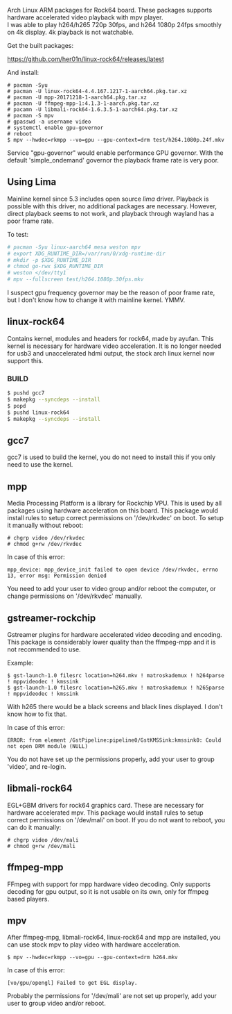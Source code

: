 Arch Linux ARM packages for Rock64 board. 
These packages supports hardware accelerated video playback with mpv player.  
I was able to play h264/h265 720p 30fps, and h264 1080p 24fps smoothly on 4k display.
4k playback is not watchable.

Get the built packages:

https://github.com/her01n/linux-rock64/releases/latest

And install:

    # pacman -Syu
    # pacman -U linux-rock64-4.4.167.1217-1-aarch64.pkg.tar.xz
    # pacman -U mpp-20171218-1-aarch64.pkg.tar.xz
    # pacman -U ffmpeg-mpp-1:4.1.3-1-aarch.pkg.tar.xz
    # pacamn -U libmali-rock64-1.6.3.5-1-aarch64.pkg.tar.xz
    # pacman -S mpv
    # gpasswd -a username video
    # systemctl enable gpu-governor
    # reboot
    $ mpv --hwdec=rkmpp --vo=gpu --gpu-context=drm test/h264.1080p.24f.mkv

Service "gpu-governor" would enable performance GPU governor. 
With the default 'simple_ondemand' governor the playback frame rate is very poor.

## Using Lima

Mainline kernel since 5.3 includes open source *lima* driver.
Playback is possible with this driver, no additional packages are necessary.
However, direct playback seems to not work, and playback through wayland has a poor frame rate.

To test:

```bash
# pacman -Syu linux-aarch64 mesa weston mpv
# export XDG_RUNTIME_DIR=/var/run/0/xdg-runtime-dir
# mkdir -p $XDG_RUNTIME_DIR
# chmod go-rwx $XDG_RUNTIME_DIR
# weston </dev/tty1
# mpv --fullscreen test/h264.1080p.30fps.mkv
```

I suspect gpu frequency governor may be the reason of poor frame rate, 
but I don't know how to change it with mainline kernel.
YMMV.

## linux-rock64
Contains kernel, modules and headers for rock64, made by ayufan. This kernel is necessary for 
hardware video acceleration. It is no longer needed for usb3 and unaccelerated hdmi output,
the stock arch linux kernel now support this.

### BUILD
```bash
$ pushd gcc7
$ makepkg --syncdeps --install
$ popd
$ pushd linux-rock64
$ makepkg --syncdeps --install
```

## gcc7
gcc7 is used to build the kernel, you do not need to install this if you only need to use the kernel.

## mpp
Media Processing Platform is a library for Rockchip VPU. This is used by all packages using 
hardware acceleration on this board.
This package would install rules to setup correct permissions on '/dev/rkvdec' on boot.
To setup it manually without reboot:

    # chgrp video /dev/rkvdec
    # chmod g+rw /dev/rkvdec

In case of this error:

    mpp_device: mpp_device_init failed to open device /dev/rkvdec, errno 13, error msg: Permission denied
You need to add your user to video group and/or reboot the computer, 
or change permissions on '/dev/rkvdec' manually.

## gstreamer-rockchip
Gstreamer plugins for hardware accelerated video decoding and encoding. 
This package is considerably lower quality than the ffmpeg-mpp and it is not recommended to use.

Example:

    $ gst-launch-1.0 filesrc location=h264.mkv ! matroskademux ! h264parse ! mppvideodec ! kmssink
    $ gst-launch-1.0 filesrc location=h265.mkv ! matroskademux ! h265parse ! mppvideodec ! kmssink
With h265 there would be a black screens and black lines displayed. I don't know how to fix that.

In case of this error:

    ERROR: from element /GstPipeline:pipeline0/GstKMSSink:kmssink0: Could not open DRM module (NULL)
You do not have set up the permissions properly, add your user to group 'video', and re-login.

## libmali-rock64
EGL+GBM drivers for rock64 graphics card. These are necessary for hardware accelerated mpv.
This package would install rules to setup correct permissions on '/dev/mali' on boot.
If you do not want to reboot, you can do it manually:

    # chgrp video /dev/mali
    # chmod g+rw /dev/mali

## ffmpeg-mpp
FFmpeg with support for mpp hardware video decoding. 
Only supports decoding for gpu output, so it is not usable on its own, only for ffmpeg based players.

## mpv
After ffmpeg-mpg, libmali-rock64, linux-rock64 and mpp are installed, 
you can use stock mpv to play video with hardware acceleration.

    $ mpv --hwdec=rkmpp --vo=gpu --gpu-context=drm h264.mkv

In case of this error:

    [vo/gpu/opengl] Failed to get EGL display.
Probably the permissions for '/dev/mali' are not set up properly, 
add your user to group video and/or reboot.

